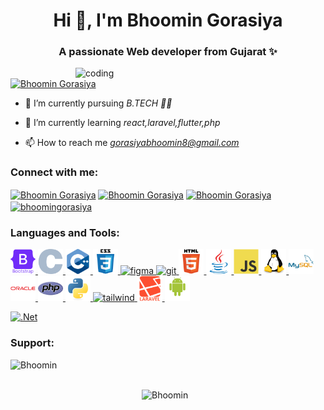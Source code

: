 <h1 align="center">Hi 👋, I'm Bhoomin Gorasiya</h1>
<h3 align="center">A passionate Web developer from Gujarat ✨</h3>

<!-- <img align="right" alt="coding" width="400" src="https://user-images.githubusercontent.com/55389276/140866485-8fb1c876-9a8f-4d6a-98dc-08c4981eaf70.gif"> -->
<img align="right" alt="coding" width="400" src="https://miro.medium.com/v2/resize:fit:679/1*yw0TnheAGN-LPneDaTlaxw.gif">

<p align="left"> <a href="https://twitter.com/Bhoomin Gorasiya" target="blank"><img src="https://img.shields.io/twitter/follow/Bhoomin Gorasiya?logo=twitter&style=for-the-badge" alt="Bhoomin Gorasiya" /></a> </p>

- 🔭 I’m currently pursuing *B.TECH 👨‍💻*

- 🌱 I’m currently learning *react,laravel,flutter,php*

- 📫 How to reach me *gorasiyabhoomin8@gmail.com*

<h3 align="left">Connect with me:</h3>
<p align="left">
<a href="https://twitter.com/Bhoomin Gorasiya" target="blank"><img align="center" src="https://raw.githubusercontent.com/rahuldkjain/github-profile-readme-generator/master/src/images/icons/Social/twitter.svg" alt="Bhoomin Gorasiya" height="30" width="40" /></a>
<a href="https://linkedin.com/in/Bhoomin Gorasiya" target="blank"><img align="center" src="https://raw.githubusercontent.com/rahuldkjain/github-profile-readme-generator/master/src/images/icons/Social/linked-in-alt.svg" alt="Bhoomin Gorasiya" height="30" width="40" /></a>
<a href="https://fb.com/Bhoomin Gorasiya" target="blank"><img align="center" src="https://raw.githubusercontent.com/rahuldkjain/github-profile-readme-generator/master/src/images/icons/Social/facebook.svg" alt="Bhoomin Gorasiya" height="30" width="40" /></a>
<a href="https://instagram.com/bhoomingorasiya" target="blank"><img align="center" src="https://raw.githubusercontent.com/rahuldkjain/github-profile-readme-generator/master/src/images/icons/Social/instagram.svg" alt="bhoomingorasiya" height="30" width="40" /></a>
</p>

<h3 align="left">Languages and Tools:</h3>
<p align="left"> <a href="https://getbootstrap.com" target="_blank" rel="noreferrer"> <img src="https://raw.githubusercontent.com/devicons/devicon/master/icons/bootstrap/bootstrap-plain-wordmark.svg" alt="bootstrap" width="40" height="40"/> </a> <a href="https://www.cprogramming.com/" target="_blank" rel="noreferrer"> <img src="https://raw.githubusercontent.com/devicons/devicon/master/icons/c/c-original.svg" alt="c" width="40" height="40"/> </a> <a href="https://www.w3schools.com/cpp/" target="_blank" rel="noreferrer"> <img src="https://raw.githubusercontent.com/devicons/devicon/master/icons/cplusplus/cplusplus-original.svg" alt="cplusplus" width="40" height="40"/> </a> <a href="https://www.w3schools.com/css/" target="_blank" rel="noreferrer"> <img src="https://raw.githubusercontent.com/devicons/devicon/master/icons/css3/css3-original-wordmark.svg" alt="css3" width="40" height="40"/> </a> <a href="https://www.figma.com/" target="_blank" rel="noreferrer"> <img src="https://www.vectorlogo.zone/logos/figma/figma-icon.svg" alt="figma" width="40" height="40"/> </a> <a href="https://git-scm.com/" target="_blank" rel="noreferrer"> <img src="https://www.vectorlogo.zone/logos/git-scm/git-scm-icon.svg" alt="git" width="40" height="40"/> </a> <a href="https://www.w3.org/html/" target="_blank" rel="noreferrer"> <img src="https://raw.githubusercontent.com/devicons/devicon/master/icons/html5/html5-original-wordmark.svg" alt="html5" width="40" height="40"/> </a> <a href="https://www.java.com" target="_blank" rel="noreferrer"> <img src="https://raw.githubusercontent.com/devicons/devicon/master/icons/java/java-original.svg" alt="java" width="40" height="40"/> </a> <a href="https://developer.mozilla.org/en-US/docs/Web/JavaScript" target="_blank" rel="noreferrer"> <img src="https://raw.githubusercontent.com/devicons/devicon/master/icons/javascript/javascript-original.svg" alt="javascript" width="40" height="40"/> </a> <a href="https://www.linux.org/" target="_blank" rel="noreferrer"> <img src="https://raw.githubusercontent.com/devicons/devicon/master/icons/linux/linux-original.svg" alt="linux" width="40" height="40"/> </a> <a href="https://www.mysql.com/" target="_blank" rel="noreferrer"> <img src="https://raw.githubusercontent.com/devicons/devicon/master/icons/mysql/mysql-original-wordmark.svg" alt="mysql" width="40" height="40"/> </a> <a href="https://www.oracle.com/" target="_blank" rel="noreferrer"> <img src="https://raw.githubusercontent.com/devicons/devicon/master/icons/oracle/oracle-original.svg" alt="oracle" width="40" height="40"/> </a> <a href="https://www.php.net" target="_blank" rel="noreferrer"> <img src="https://raw.githubusercontent.com/devicons/devicon/master/icons/php/php-original.svg" alt="php" width="40" height="40"/> </a> <a href="https://www.python.org" target="_blank" rel="noreferrer"> <img src="https://raw.githubusercontent.com/devicons/devicon/master/icons/python/python-original.svg" alt="python" width="40" height="40"/> </a> <a href="https://tailwindcss.com/" target="_blank" rel="noreferrer"> <img src="https://www.vectorlogo.zone/logos/tailwindcss/tailwindcss-icon.svg" alt="tailwind" width="40" height="40"/> </a> 
<a href="https://laravel.com/" target="_blank" rel="noreferrer"> <img src="https://raw.githubusercontent.com/devicons/devicon/master/icons/laravel/laravel-plain-wordmark.svg" alt="laravel" width="40" height="40"/> </a>
  <a href="https://developer.android.com" target="_blank" rel="noreferrer"> <img src="https://raw.githubusercontent.com/devicons/devicon/master/icons/android/android-original-wordmark.svg" alt="android" width="40" height="40"/> </a></p><a href="https://dotnet.microsoft.com/en-us/learn/dotnet/what-is-dotnet" target="_blank" rel="noreferrer"> <img src="https://www.google.com/imgres?q=.net&imgurl=https%3A%2F%2Fupload.wikimedia.org%2Fwikipedia%2Fcommons%2F7%2F7d%2FMicrosoft_.NET_logo.svg&imgrefurl=https%3A%2F%2Fen.wikipedia.org%2Fwiki%2F.NET&docid=B2EdmwQQ84HsaM&tbnid=hrdZTywGIvLQDM&vet=12ahUKEwiawNmE1KKOAxUgTWwGHZ14MrUQM3oECBIQAA..i&w=456&h=456&hcb=2&ved=2ahUKEwiawNmE1KKOAxUgTWwGHZ14MrUQM3oECBIQAA" alt=".Net" width="40" height="40"/> </a></p>

<h3 align="left">Support:</h3>
<p><a href="https://www.buymeacoffee.com/Bhoomin"> <img align="left" src="https://cdn.buymeacoffee.com/buttons/v2/default-yellow.png" height="50" width="210" alt="Bhoomin" /></a></p><br><br>

<p><img align="left" src="https://github-readme-stats.vercel.app/api/top-langs?username=Bhoomin&show_icons=true&locale=en&layout=compact" alt="Bhoomin" /></p>
